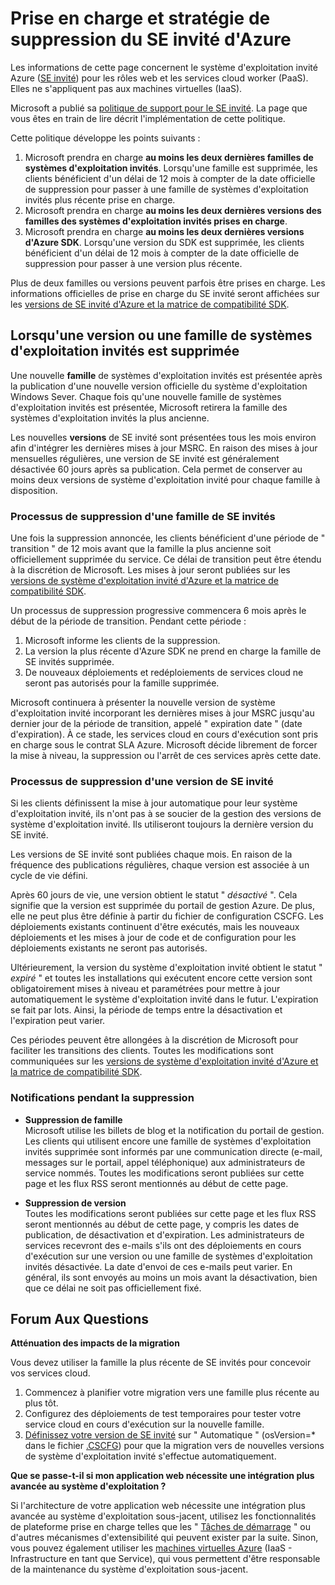 ﻿<properties 
   pageTitle="Guide de prise en charge et de stratégie de suppression pour le SE invité d'Azure | Azure" 
   description="Fournit des informations sur les éléments pris en charge par Microsoft en ce qui concerne le SE invité d'Azure utilisé par les services cloud." 
   services="cloud-services" 
   documentationCenter="na" 
   authors="Thraka" 
   manager="timlt" 
   editor=""/>

<tags
   ms.service="cloud-services"
   ms.devlang="na"
   ms.topic="article"
   ms.tgt_pltfrm="na"
   ms.workload="tbd" 
   ms.date="02/23/2015"
   ms.author="adegeo"/>

# Prise en charge et stratégie de suppression du SE invité d'Azure
Les informations de cette page concernent le système d'exploitation invité Azure ([SE invité](https://msdn.microsoft.com/library/azure/ff729422.aspx)) pour les rôles web et les services cloud worker (PaaS). Elles ne s'appliquent pas aux machines virtuelles (IaaS). 

Microsoft a publié sa [ politique de support pour le SE invité](http://support.microsoft.com/gp/azure-cloud-lifecycle-faq). La page que vous êtes en train de lire décrit l'implémentation de cette politique.

Cette politique développe les points suivants : 

1. Microsoft prendra en charge **au moins les deux dernières familles de systèmes d'exploitation invités**. Lorsqu'une famille est supprimée, les clients bénéficient d'un délai de 12 mois à compter de la date officielle de suppression pour passer à une famille de systèmes d'exploitation invités plus récente prise en charge.
2. Microsoft prendra en charge **au moins les deux dernières versions des familles des systèmes d'exploitation invités prises en charge**. 
3. Microsoft prendra en charge **au moins les deux dernières versions d'Azure SDK**. Lorsqu'une version du SDK est supprimée, les clients bénéficient d'un délai de 12 mois à compter de la date officielle de suppression pour passer à une version plus récente. 

Plus de deux familles ou versions peuvent parfois être prises en charge. Les informations officielles de prise en charge du SE invité seront affichées sur les [versions de SE invité d'Azure et la matrice de compatibilité SDK](cloud-services-guestos-update-matrix.md).


## Lorsqu'une version ou une famille de systèmes d'exploitation invités est supprimée 


Une nouvelle **famille** de systèmes d'exploitation invités est présentée après la publication d'une nouvelle version officielle du système d'exploitation Windows Sever. Chaque fois qu'une nouvelle famille de systèmes d'exploitation invités est présentée, Microsoft retirera la famille des systèmes d'exploitation invités la plus ancienne. 

Les nouvelles **versions** de SE invité sont présentées tous les mois environ afin d'intégrer les dernières mises à jour MSRC. En raison des mises à jour mensuelles régulières, une version de SE invité est généralement désactivée 60 jours après sa publication. Cela permet de conserver au moins deux versions de système d'exploitation invité pour chaque famille à disposition. 

### Processus de suppression d'une famille de SE invités 


Une fois la suppression annoncée, les clients bénéficient d'une période de " transition " de 12 mois avant que la famille la plus ancienne soit officiellement supprimée du service. Ce délai de transition peut être étendu à la discrétion de Microsoft. Les mises à jour seront publiées sur les [versions de système d'exploitation invité d'Azure et la matrice de compatibilité SDK](cloud-services-guestos-update-matrix.md).

Un processus de suppression progressive commencera 6 mois après le début de la période de transition. Pendant cette période :

1. Microsoft informe les clients de la suppression. 
2. La version la plus récente d'Azure SDK ne prend en charge la famille de SE invités supprimée.
3. De nouveaux déploiements et redéploiements de services cloud ne seront pas autorisés pour la famille supprimée.

Microsoft continuera à présenter la nouvelle version de système d'exploitation invité incorporant les dernières mises à jour MSRC jusqu'au dernier jour de la période de transition, appelé " expiration date " (date d'expiration). À ce stade, les services cloud en cours d'exécution sont pris en charge sous le contrat SLA Azure. Microsoft décide librement de forcer la mise à niveau, la suppression ou l'arrêt de ces services après cette date.



### Processus de suppression d'une version de SE invité 
Si les clients définissent la mise à jour automatique pour leur système d'exploitation invité, ils n'ont pas à se soucier de la gestion des versions de système d'exploitation invité. Ils utiliseront toujours la dernière version du SE invité.

Les versions de SE invité sont publiées chaque mois. En raison de la fréquence des publications régulières, chaque version est associée à un cycle de vie défini.

Après 60 jours de vie, une version obtient le statut " *désactivé* ". Cela signifie que la version est supprimée du portail de gestion Azure. De plus, elle ne peut plus être définie à partir du fichier de configuration CSCFG. Les déploiements existants continuent d'être exécutés, mais les nouveaux déploiements et les mises à jour de code et de configuration pour les déploiements existants ne seront pas autorisés. 

Ultérieurement, la version du système d'exploitation invité obtient le statut " *expiré* " et toutes les installations qui exécutent encore cette version sont obligatoirement mises à niveau et paramétrées pour mettre à jour automatiquement le système d'exploitation invité dans le futur. L'expiration se fait par lots. Ainsi, la période de temps entre la désactivation et l'expiration peut varier. 

Ces périodes peuvent être allongées à la discrétion de Microsoft pour faciliter les transitions des clients. Toutes les modifications sont communiquées sur les [versions de système d'exploitation invité d'Azure et la matrice de compatibilité SDK](cloud-services-guestos-update-matrix.md).



### Notifications pendant la suppression 

* **Suppression de famille** <br>Microsoft utilise les billets de blog et la notification du portail de gestion. Les clients qui utilisent encore une famille de systèmes d'exploitation invités supprimée sont informés par une communication directe (e-mail, messages sur le portail, appel téléphonique) aux administrateurs de service nommés. Toutes les modifications seront publiées sur cette page et les flux RSS seront mentionnés au début de cette page. 


* **Suppression de version** <br>Toutes les modifications seront publiées sur cette page et les flux RSS seront mentionnés au début de cette page, y compris les dates de publication, de désactivation et d'expiration. Les administrateurs de services recevront des e-mails s'ils ont des déploiements en cours d'exécution sur une version ou une famille de systèmes d'exploitation invités désactivée. La date d'envoi de ces e-mails peut varier. En général, ils sont envoyés au moins un mois avant la désactivation, bien que ce délai ne soit pas officiellement fixé. 


## Forum Aux Questions

**Atténuation des impacts de la migration**

Vous devez utiliser la famille la plus récente de SE invités pour concevoir vos services cloud. 

1. Commencez à planifier votre migration vers une famille plus récente au plus tôt. 
2. Configurez des déploiements de test temporaires pour tester votre service cloud en cours d'exécution sur la nouvelle famille. 
3. [Définissez votre version de SE invité](https://msdn.microsoft.com/library/azure/gg433101.aspx) sur " Automatique " (osVersion=* dans le fichier [.CSCFG](https://msdn.microsoft.com/library/azure/gg456324.aspx)) pour que la migration vers de nouvelles versions de système d'exploitation invité s'effectue automatiquement.

**Que se passe-t-il si mon application web nécessite une intégration plus avancée au système d'exploitation ?**

Si l'architecture de votre application web nécessite une intégration plus avancée au système d'exploitation sous-jacent, utilisez les fonctionnalités de plateforme prise en charge telles que les " [Tâches de démarrage](https://msdn.microsoft.com/library/windowsazure/gg456327.aspx) " ou d'autres mécanismes d'extensibilité qui peuvent exister par la suite. Sinon, vous pouvez également utiliser les [machines virtuelles Azure](http://www.windowsazure.com/home/scenarios/virtual-machines/) (IaaS - Infrastructure en tant que Service), qui vous permettent d'être responsable de la maintenance du système d'exploitation sous-jacent.


<!--HONumber=52-->